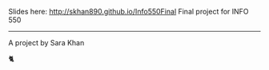 Slides here: http://skhan890.github.io/Info550Final
Final project for INFO 550 
<br>
<hr>
A project by Sara Khan
<br>

:cat2:

